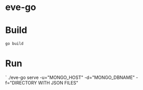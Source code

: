 # eve-go

# Build

` go build `

# Run
` ./eve-go serve -u="MONGO_HOST" -d="MONGO_DBNAME" -f="DIRECTORY WITH JSON FILES"
